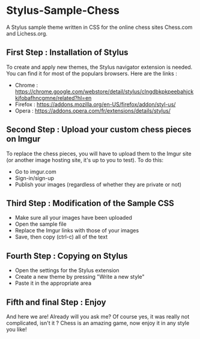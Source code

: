 # Stylus-Sample-Chess
A Stylus sample theme written in CSS for the online chess sites Chess.com and Lichess.org.

## First Step : Installation of Stylus
To create and apply new themes, the Stylus navigator extension is needed. You can find it for most of the populars browsers. Here are the links : 
- Chrome : https://chrome.google.com/webstore/detail/stylus/clngdbkpkpeebahjckkjfobafhncgmne/related?hl=en
- Firefox : https://addons.mozilla.org/en-US/firefox/addon/styl-us/
- Opera : https://addons.opera.com/fr/extensions/details/stylus/

## Second Step : Upload your custom chess pieces on Imgur
To replace the chess pieces, you will have to upload them to the Imgur site (or another image hosting site, it's up to you to test). To do this:
- Go to imgur.com
- Sign-in/sign-up
- Publish your images (regardless of whether they are private or not)

## Third Step : Modification of the Sample CSS
- Make sure all your images have been uploaded
- Open the sample file
- Replace the Imgur links with those of your images
- Save, then copy (ctrl-c) all of the text

## Fourth Step : Copying on Stylus
- Open the settings for the Stylus extension
- Create a new theme by pressing "Write a new style" 
- Paste it in the appropriate area

## Fifth and final Step : Enjoy
And here we are! Already will you ask me? Of course yes, it was really not complicated, isn't it ? Chess is an amazing game, now enjoy it in any style you like!
